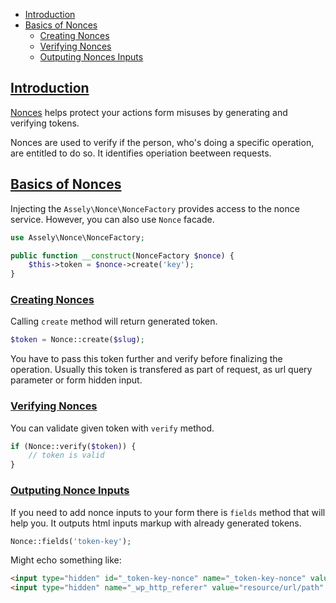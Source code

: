 - [Introduction](#introduction)
- [Basics of Nonces](#basics-of-nonces)
    + [Creating Nonces](#creating-nonces)
    + [Verifying Nonces](#verifying-nonces)
    + [Outputing Nonces Inputs](#outputing-nonces-inputs)


<a name="introduction"></a>
## [Introduction](#introduction)

[Nonces](https://codex.wordpress.org/WordPress_Nonces) helps protect your actions form misuses by generating and verifying tokens.

Nonces are used to verify if the person, who's doing a specific operation, are entitled to do so. It identifies operiation beetween requests.

<a name="basics-of-nonces"></a>
## [Basics of Nonces](#basics-of-nonces)

Injecting the `Assely\Nonce\NonceFactory` provides access to the nonce service. However, you can also use `Nonce` facade.

```php
use Assely\Nonce\NonceFactory;

public function __construct(NonceFactory $nonce) {
    $this->token = $nonce->create('key');
}
```

<a name="creating-nonces"></a>
### [Creating Nonces](#creating-nonces)

Calling `create` method will return generated token.

```php
$token = Nonce::create($slug);
```

You have to pass this token further and verify before finalizing the operation. Usually this token is transfered as part of request, as url query parameter or form hidden input.

<a name="verifying-nonces"></a>
### [Verifying Nonces](#verifying-nonces)

You can validate given token with `verify` method.

```php
if (Nonce::verify($token)) {
    // token is valid
}
```

<a name="outputing-nonces-inputs"></a>
### [Outputing Nonce Inputs](#outputing-nonces-inputs)

If you need to add nonce inputs to your form there is `fields` method that will help you. It outputs html inputs markup with already generated tokens.

```php
Nonce::fields('token-key');
```

Might echo something like:

```html
<input type="hidden" id="_token-key-nonce" name="_token-key-nonce" value="b192fc4204" />
<input type="hidden" name="_wp_http_referer" value="resource/url/path" />
```
